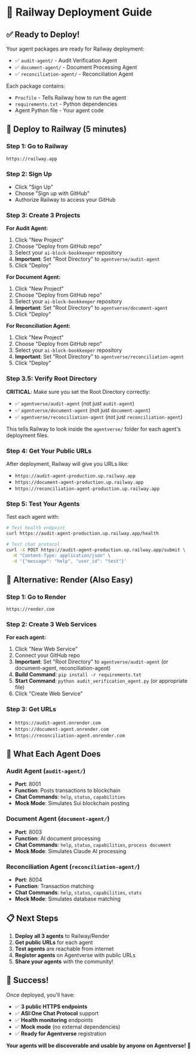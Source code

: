 # 🚀 Railway Deployment Guide

## ✅ **Ready to Deploy!**

Your agent packages are ready for Railway deployment:

- ✅ `audit-agent/` - Audit Verification Agent
- ✅ `document-agent/` - Document Processing Agent  
- ✅ `reconciliation-agent/` - Reconciliation Agent

Each package contains:
- `Procfile` - Tells Railway how to run the agent
- `requirements.txt` - Python dependencies
- Agent Python file - Your agent code

## 🚂 **Deploy to Railway (5 minutes)**

### **Step 1: Go to Railway**
```
https://railway.app
```

### **Step 2: Sign Up**
- Click "Sign Up"
- Choose "Sign up with GitHub"
- Authorize Railway to access your GitHub

### **Step 3: Create 3 Projects**

**For Audit Agent:**
1. Click "New Project"
2. Choose "Deploy from GitHub repo"
3. Select your `ai-block-bookkeeper` repository
4. **Important**: Set "Root Directory" to `agentverse/audit-agent`
5. Click "Deploy"

**For Document Agent:**
1. Click "New Project" 
2. Choose "Deploy from GitHub repo"
3. Select your `ai-block-bookkeeper` repository
4. **Important**: Set "Root Directory" to `agentverse/document-agent`
5. Click "Deploy"

**For Reconciliation Agent:**
1. Click "New Project"
2. Choose "Deploy from GitHub repo" 
3. Select your `ai-block-bookkeeper` repository
4. **Important**: Set "Root Directory" to `agentverse/reconciliation-agent`
5. Click "Deploy"

### **Step 3.5: Verify Root Directory**

**CRITICAL**: Make sure you set the Root Directory correctly:
- ✅ `agentverse/audit-agent` (not just `audit-agent`)
- ✅ `agentverse/document-agent` (not just `document-agent`)  
- ✅ `agentverse/reconciliation-agent` (not just `reconciliation-agent`)

This tells Railway to look inside the `agentverse/` folder for each agent's deployment files.

### **Step 4: Get Your Public URLs**

After deployment, Railway will give you URLs like:
- `https://audit-agent-production.up.railway.app`
- `https://document-agent-production.up.railway.app`
- `https://reconciliation-agent-production.up.railway.app`

### **Step 5: Test Your Agents**

Test each agent with:
```bash
# Test health endpoint
curl https://audit-agent-production.up.railway.app/health

# Test chat protocol
curl -X POST https://audit-agent-production.up.railway.app/submit \
  -H "Content-Type: application/json" \
  -d '{"message": "help", "user_id": "test"}'
```

## 🎯 **Alternative: Render (Also Easy)**

### **Step 1: Go to Render**
```
https://render.com
```

### **Step 2: Create 3 Web Services**

**For each agent:**
1. Click "New Web Service"
2. Connect your GitHub repo
3. **Important**: Set "Root Directory" to `agentverse/audit-agent` (or document-agent, reconciliation-agent)
4. **Build Command**: `pip install -r requirements.txt`
5. **Start Command**: `python audit_verification_agent.py` (or appropriate file)
6. Click "Create Web Service"

### **Step 3: Get URLs**
- `https://audit-agent.onrender.com`
- `https://document-agent.onrender.com`
- `https://reconciliation-agent.onrender.com`

## 🔧 **What Each Agent Does**

### **Audit Agent** (`audit-agent/`)
- **Port**: 8001
- **Function**: Posts transactions to blockchain
- **Chat Commands**: `help`, `status`, `capabilities`
- **Mock Mode**: Simulates Sui blockchain posting

### **Document Agent** (`document-agent/`)
- **Port**: 8003  
- **Function**: AI document processing
- **Chat Commands**: `help`, `status`, `capabilities`, `process document`
- **Mock Mode**: Simulates Claude AI processing

### **Reconciliation Agent** (`reconciliation-agent/`)
- **Port**: 8004
- **Function**: Transaction matching
- **Chat Commands**: `help`, `status`, `capabilities`, `stats`
- **Mock Mode**: Simulates database matching

## 📋 **Next Steps**

1. **Deploy all 3 agents** to Railway/Render
2. **Get public URLs** for each agent
3. **Test agents** are reachable from internet
4. **Register agents** on Agentverse with public URLs
5. **Share your agents** with the community!

## 🎉 **Success!**

Once deployed, you'll have:
- ✅ **3 public HTTPS endpoints**
- ✅ **ASI:One Chat Protocol** support
- ✅ **Health monitoring** endpoints
- ✅ **Mock mode** (no external dependencies)
- ✅ **Ready for Agentverse** registration

**Your agents will be discoverable and usable by anyone on Agentverse!** 🚀

